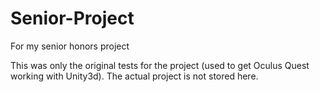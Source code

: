 # Senior-Project
For my senior honors project

This was only the original tests for the project (used to get Oculus Quest working with Unity3d). The actual project is not stored here.
